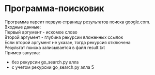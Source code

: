 # Программа-поисковик
Программа парсит первую страницу результатов поиска google.com.<br/>
Входные данные:<br/>
Первый аргумент - искомое слово<br/>
Второй аргумент - глубина рекурсии вложенных ссылок<br/>
Если второй аргумент не указан, тогда рекурсия отключена<br/>
Результат поиска записывается в файл result.txt<br/>
Пример запуска:
- без рекурсии
go_search.py алла
- с учетом рекурсии
go_search.py алла 5
